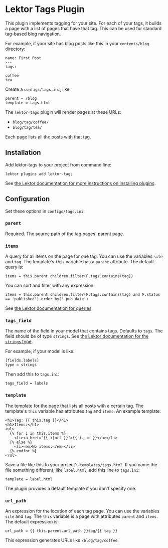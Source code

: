 # Lektor Tags Plugin

This plugin implements tagging for your site. For each of your tags, it builds a page with a list of pages that have that tag. This can be used for standard tag-based blog navigation.

For example, if your site has blog posts like this in your `contents/blog` directory:

```
name: First Post
---
tags:

coffee
tea
```

Create a `configs/tags.ini`, like:

```
parent = /blog
template = tags.html
```

The `lektor-tags` plugin will render pages at these URLs:

* `blog/tag/coffee/`
* `blog/tag/tea/`

Each page lists all the posts with that tag.

## Installation

Add lektor-tags to your project from command line:

```
lektor plugins add lektor-tags
```

See [the Lektor documentation for more instructions on installing plugins](https://www.getlektor.com/docs/plugins/).

## Configuration

Set these options in `configs/tags.ini`:

### `parent`

Required. The source path of the tag pages' parent page.

### `items`

A query for all items on the page for one tag. You can use the variables `site` and `tag`. The template's `this` variable has a `parent` attribute. The default query is:

```
items = this.parent.children.filter(F.tags.contains(tag))
```

You can sort and filter with any expression:

```
items = this.parent.children.filter(F.tags.contains(tag) and F.status == 'published').order_by('-pub_date')
```

See [the Lektor documentation for queries](https://www.getlektor.com/docs/api/db/query/).

### `tags_field`

The name of the field in your model that contains tags. Defaults to `tags`. The field should be of type `strings`. See [the Lektor documentation for the `strings` type](https://www.getlektor.com/docs/api/db/types/strings/).

For example, if your model is like:

```
[fields.labels]
type = strings
```

Then add this to `tags.ini`:

```
tags_field = labels
```

### `template`

The template for the page that lists all posts with a certain tag. The template's `this` variable has attributes `tag` and `items`. An example template:

```
<h1>Tag: {{ this.tag }}</h1>
<h1>Items:</h1>
<ul>
  {% for i in this.items %}
    <li><a href="{{ i|url }}">{{ i._id }}</a></li>
  {% else %}
    <li><em>No items.</em></li>
  {% endfor %}
</ul>
```

Save a file like this to your project's `templates/tags.html`. If you name the file something different, like `label.html`, add this line to `tags.ini`:

```
template = label.html
```

The plugin provides a default template if you don't specify one.

### `url_path`

An expression for the location of each tag page. You can use the variables `site` and `tag`. The `this` variable is a page with attributes `parent` and `items`. The default expression is:

```
url_path = {{ this.parent.url_path }}tag/{{ tag }}
```

This expression generates URLs like `/blog/tag/coffee`.
